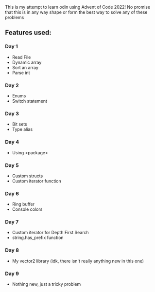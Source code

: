 This is my attempt to learn odin using Advent of Code 2022! No promise that this is in any way shape or form the best way to solve any of these problems

## Features used:

### Day 1
- Read File
- Dynamic array
- Sort an array
- Parse int

### Day 2
- Enums
- Switch statement

### Day 3
- Bit sets
- Type alias

### Day 4
- Using \<package\>

### Day 5
- Custom structs
- Custom iterator function

### Day 6
- Ring buffer
- Console colors

### Day 7
- Custom iterator for Depth First Search
- string.has_prefix function

### Day 8
- My vector2 library (idk, there isn't really anything new in this one)

### Day 9
- Nothing new, just a tricky problem